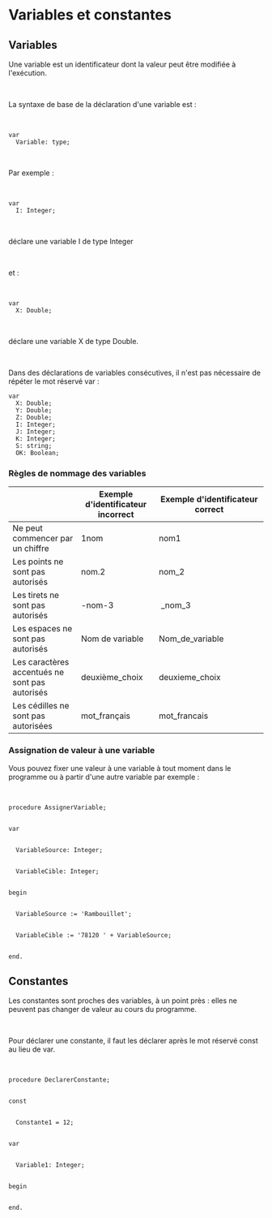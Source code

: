 # Variables et constantes
## Variables


Une variable est un identificateur dont la valeur peut être modifiée à l'exécution.


 


La syntaxe de base de la déclaration d'une variable est :


 

```
var
  Variable: type;
```

 


Par exemple :


 

```
var
  I: Integer;
```

 


déclare une variable I de type Integer


 


et :


 

```
var
  X: Double;
```

 


déclare une variable X de type Double.


 


Dans des déclarations de variables consécutives, il n'est pas nécessaire de répéter le mot réservé var :

```
var
  X: Double;
  Y: Double;
  Z: Double;
  I: Integer;
  J: Integer;
  K: Integer;
  S: string;
  OK: Boolean;
```

### Règles de nommage des variables








|   | Exemple d'identificateur incorrect | Exemple d'identificateur correct |
|---|---|---|
| Ne peut commencer par un chiffre | 1nom | nom1 |
| Les points ne sont pas autorisés | nom.2 | nom\_2 |
| Les tirets ne sont pas autorisés | -nom-3 |  \_nom\_3 |
| Les espaces ne sont pas autorisés | Nom de variable | Nom\_de\_variable |
| Les caractères accentués ne sont pas autorisés | deuxième\_choix | deuxieme\_choix |
| Les cédilles ne sont pas autorisées | mot\_français | mot\_francais |


### Assignation de valeur à une variable


Vous pouvez fixer une valeur à une variable à tout moment dans le programme ou à partir d'une autre variable par exemple :


 

```
procedure AssignerVariable;


var


  VariableSource: Integer;


  VariableCible: Integer;


begin


  VariableSource := 'Rambouillet';


  VariableCible := '78120 ' + VariableSource;


end.
```

## Constantes


Les constantes sont proches des variables, à un point près : elles ne peuvent pas changer de valeur au cours du programme.


 


Pour déclarer une constante, il faut les déclarer après le mot réservé const au lieu de var.


 

```
procedure DeclarerConstante;


const


  Constante1 = 12;


var


  Variable1: Integer;


begin


end.
```

